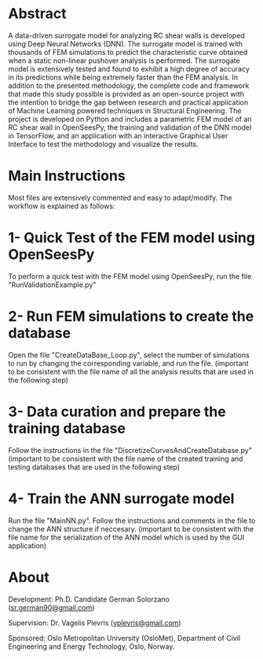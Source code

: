 # Abstract
A data-driven surrogate model for analyzing RC shear walls is developed using Deep Neural Networks (DNN). The surrogate model is trained with thousands of FEM simulations to predict the characteristic curve obtained when a static non-linear pushover analysis is performed. The surrogate model is extensively tested and found to exhibit a high degree of accuracy in its predictions while being extremely faster than the FEM analysis. In addition to the presented methodology, the complete code and framework that made this study possible is provided as an open-source project with the intention to bridge the gap between research and practical application of Machine Learning powered techniques in Structural Engineering. The project is developed on Python and includes a parametric FEM model of an RC shear wall in OpenSeesPy, the training and validation of the DNN model in TensorFlow, and an application with an interactive Graphical User Interface to test the methodology and visualize the results. 

# Main Instructions 
Most files are extensively commented and easy to adapt/modify. The workflow is explained as follows:

# 1- Quick Test of the FEM model using OpenSeesPy
To perform a quick test with the FEM model using OpenSeesPy, run the file "RunValidationExample.py"

# 2- Run FEM simulations to create the database
Open the file "CreateDataBase_Loop.py", select the number of simulations to run by changing the corresponding variable, and run the file. (important to be consistent with the file name of all the analysis results that are used in the following step)

# 3- Data curation and prepare the training database
Follow the instructions in the file "DiscretizeCurvesAndCreateDatabase.py" (important to be consistent with the file name of the created training and testing databases that are used in the following step)

# 4- Train the ANN surrogate model
Run the file "MainNN.py". Follow the instructions and comments in the file to change the ANN structure if neccesary. (important to be consistent with the file name for the serialization of the ANN model which is used by the GUI application)



# About
Development: Ph.D. Candidate German Solorzano (sr.german90@gmail.com)

Supervision: Dr. Vagelis Plevris (vplevris@gmail.com)

Sponsored:  Oslo Metropolitan University (OsloMet), Department of Civil Engineering and Energy Technology, Oslo, Norway.
